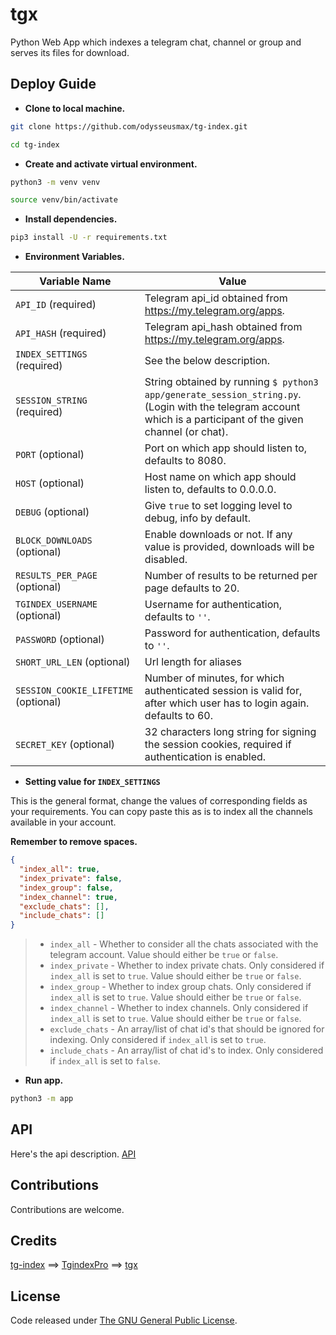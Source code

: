 # tgx
Python Web App which indexes a telegram chat, channel or group and serves its files for download.

## Deploy Guide

- **Clone to local machine.**

```bash
git clone https://github.com/odysseusmax/tg-index.git

cd tg-index
```

- **Create and activate virtual environment.**

```bash
python3 -m venv venv

source venv/bin/activate
```

- **Install dependencies.**

```bash
pip3 install -U -r requirements.txt
```

- **Environment Variables.**

| Variable Name                        | Value                                                                                                                                                          |
| ------------------------------------ | -------------------------------------------------------------------------------------------------------------------------------------------------------------- |
| `API_ID` (required)                  | Telegram api_id obtained from <https://my.telegram.org/apps>.                                                                                                  |
| `API_HASH` (required)                | Telegram api_hash obtained from <https://my.telegram.org/apps>.                                                                                                |
| `INDEX_SETTINGS` (required)          | See the below description.                                                                                                                                     |
| `SESSION_STRING` (required)          | String obtained by running `$ python3 app/generate_session_string.py`. (Login with the telegram account which is a participant of the given channel (or chat). |
| `PORT` (optional)                    | Port on which app should listen to, defaults to 8080.                                                                                                          |
| `HOST` (optional)                    | Host name on which app should listen to, defaults to 0.0.0.0.                                                                                                  |
| `DEBUG` (optional)                   | Give `true` to set logging level to debug, info by default.                                                                                                    |
| `BLOCK_DOWNLOADS` (optional)         | Enable downloads or not. If any value is provided, downloads will be disabled.                                                                                 |
| `RESULTS_PER_PAGE` (optional)        | Number of results to be returned per page defaults to 20.                                                                                                      |
| `TGINDEX_USERNAME` (optional)        | Username for authentication, defaults to `''`.                                                                                                                 |
| `PASSWORD` (optional)                | Password for authentication, defaults to `''`.                                                                                                                 |
| `SHORT_URL_LEN` (optional)           | Url length for aliases                                                                                                                                         |
| `SESSION_COOKIE_LIFETIME` (optional) | Number of minutes, for which authenticated session is valid for, after which user has to login again. defaults to 60.                                          |
| `SECRET_KEY` (optional)              | 32 characters long string for signing the session cookies, required if authentication is enabled.                                                              |

- **Setting value for `INDEX_SETTINGS`**

This is the general format, change the values of corresponding fields as your requirements. You can copy paste this as is to index all the channels available in your account.

**Remember to remove spaces.**

```json
{
  "index_all": true,
  "index_private": false,
  "index_group": false,
  "index_channel": true,
  "exclude_chats": [],
  "include_chats": []
}
```

> - `index_all` - Whether to consider all the chats associated with the telegram account. Value should either be `true` or `false`.
> - `index_private` - Whether to index private chats. Only considered if `index_all` is set to `true`. Value should either be `true` or `false`.
> - `index_group` - Whether to index group chats. Only considered if `index_all` is set to `true`. Value should either be `true` or `false`.
> - `index_channel` - Whether to index channels. Only considered if `index_all` is set to `true`. Value should either be `true` or `false`.
> - `exclude_chats` - An array/list of chat id's that should be ignored for indexing. Only considered if `index_all` is set to `true`.
> - `include_chats` - An array/list of chat id's to index. Only considered if `index_all` is set to `false`.

- **Run app.**

```bash
python3 -m app
```

## API

Here's the api description. [API](https://github.com/odysseusmax/tg-index/wiki/API)

## Contributions

Contributions are welcome.

## Credits

[tg-index](https://github.com/odysseusmax/tg-index) ==> [TgindexPro](https://github.com/rayanfer32/TgindexPro) ==> [tgx](https://github.com/GutengMorgen/tgx)

## License
Code released under [The GNU General Public License](LICENSE).
